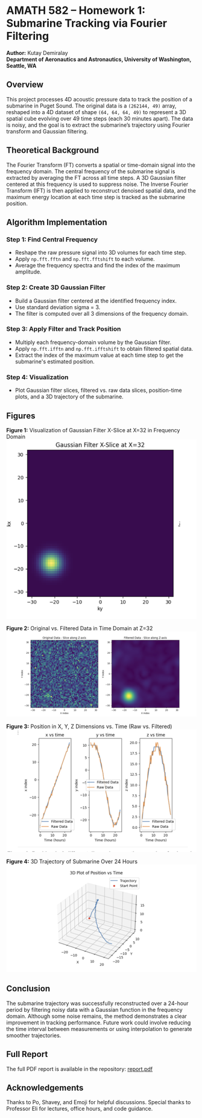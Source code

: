 # AMATH 582 – Homework 1: Submarine Tracking via Fourier Filtering

**Author:** Kutay Demiralay  
**Department of Aeronautics and Astronautics, University of Washington, Seattle, WA**

## Overview

This project processes 4D acoustic pressure data to track the position of a submarine in Puget Sound. The original data is a `(262144, 49)` array, reshaped into a 4D dataset of shape `(64, 64, 64, 49)` to represent a 3D spatial cube evolving over 49 time steps (each 30 minutes apart). The data is noisy, and the goal is to extract the submarine’s trajectory using Fourier transform and Gaussian filtering.

## Theoretical Background

The Fourier Transform (FT) converts a spatial or time-domain signal into the frequency domain. The central frequency of the submarine signal is extracted by averaging the FT across all time steps. A 3D Gaussian filter centered at this frequency is used to suppress noise. The Inverse Fourier Transform (IFT) is then applied to reconstruct denoised spatial data, and the maximum energy location at each time step is tracked as the submarine position.

## Algorithm Implementation

### Step 1: Find Central Frequency

- Reshape the raw pressure signal into 3D volumes for each time step.
- Apply `np.fft.fftn` and `np.fft.fftshift` to each volume.
- Average the frequency spectra and find the index of the maximum amplitude.

### Step 2: Create 3D Gaussian Filter

- Build a Gaussian filter centered at the identified frequency index.
- Use standard deviation sigma = 3.
- The filter is computed over all 3 dimensions of the frequency domain.

### Step 3: Apply Filter and Track Position

- Multiply each frequency-domain volume by the Gaussian filter.
- Apply `np.fft.ifftn` and `np.fft.ifftshift` to obtain filtered spatial data.
- Extract the index of the maximum value at each time step to get the submarine's estimated position.

### Step 4: Visualization

- Plot Gaussian filter slices, filtered vs. raw data slices, position-time plots, and a 3D trajectory of the submarine.

## Figures

**Figure 1:** Visualization of Gaussian Filter X-Slice at X=32 in Frequency Domain  
![Figure 1](images/fig1.png)

**Figure 2:** Original vs. Filtered Data in Time Domain at Z=32  
![Figure 2](images/fig2.png)

**Figure 3:** Position in X, Y, Z Dimensions vs. Time (Raw vs. Filtered)  
![Figure 3](images/fig3.png)

**Figure 4:** 3D Trajectory of Submarine Over 24 Hours  
![Figure 4](images/fig4.png)

## Conclusion

The submarine trajectory was successfully reconstructed over a 24-hour period by filtering noisy data with a Gaussian function in the frequency domain. Although some noise remains, the method demonstrates a clear improvement in tracking performance. Future work could involve reducing the time interval between measurements or using interpolation to generate smoother trajectories.

## Full Report

The full PDF report is available in the repository: [report.pdf](./report.pdf)

## Acknowledgements

Thanks to Po, Shavey, and Emoji for helpful discussions. Special thanks to Professor Eli for lectures, office hours, and code guidance.
